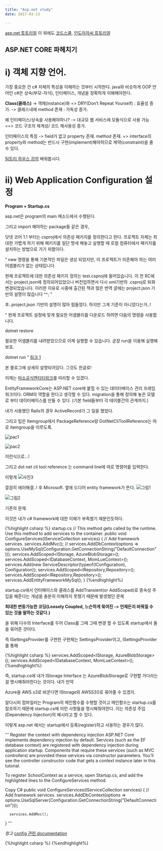 ```yaml
---
title: "Asp.net study"
date: 2017-03-13

---
```


[asp.net 튜토리얼](https://www.tutorialspoint.com/asp.net_core/index.htm)
이 외에도 [코드스쿨](www.codeschool.com), [인도아자씨 튜토리얼](http://www.binaryintellect.net/articles/b957238b-e2dd-4401-bfd7-f0b8d984786d.aspx)


## ASP.NET CORE 파헤치기

# i) 객체 지향 언어.
가장 중요한 건 c# 자체의 특성을 이해하는 것부터 시작한다.
java와 비슷하게 OOP 언어인 c#은 상속(부모-자식), 인터페이스, 개념을 정확하게 이해해야한다.

**Class(클래스)**
-> 객체(instance)화 => DRY(Don’t Repeat Yourself) : 효율성 증가.
-> 클래스내에 method 존재 : 가독성 증가.

왜 인터페이스/상속을 사용해야하나?
-> 대규모 웹 서비스에 모듈식으로 사용 가능
==> 코드 구조의 체계성/ 코드 재사용성 증가.

인터페이스의 특징 -> field가 없고 property 존재. method 존재. => interface의 property와 method는 반드시 구현(implement)해야하므로 제약(constraint)을 줄 수 있다.

[팀트리 하우스 강의](https://teamtreehouse.com/library/c-basics/prepare-and-plan/introduction)
배워봅시다.

# ii) Web Application Configuration 설정
**Program + Startup.cs**

asp.net은 program의 main 메소드에서 수행된다.

그리고 import 해야하는 package들 같은 경우,

닷넷 코어 1.1 부터는 csproj에서 의존성 패키지를 정의한다고 한다. 프로젝트 자체는 최대한 가볍게 하기 위해 패키지를 일단 명세 해놓고 실행할 때 로컬 컴퓨터에서 패키지를 설치하는 방법으로 가기 위함이다.

“
new 명령을 통해 기본적인 파일은 생성 되었지만, 이 프로젝트가 의존해야 하는 여러 어셈블리가 없는 상태입니다

현재 프로젝트에 대한 의존성 패키지 정의는 test.csproj에 들어있습니다.
이 전 RC에서는 project.json에 정의되어있었으나 버전업하면서 다시 xml기반의 .csproj로 퇴화 변경되었습니다. 이러한 이유로 시중에 출간된 책과 많은 번역 글에는 project.json 기반의 설명이 많습니다 ^^;
“

후..project.json 기반의 설명이 많아 힘들었다. 하지만 그게 기준이 아니었다는거..!

“
현재 프로젝트 설정에 맞게 필요한 어셈블리를 다운로드 하려면 다음의 명령을 사용합니다.

dotnet restore

필요한 어셈블리를 내려받았으므로 이제 실행할 수 있습니다. 곧장 run을 이용해 실행해보죠.

dotnet run
“
[링크 1](http://www.bsidesoft.com/?p=3915#%25ea%25b0%259c%25ec%259a%2594)

본 블로그에 상세히 설명되어있다. 그것도 한글로!

이제는 [마소공식엔티티링크](https://docs.microsoft.com/en-us/aspnet/core/data/ef-mvc/intro)를 따라할 수 있겠다.

EntityFrameworkCore는 ASP.NET core에 붙힐 수 있는 데이터베이스 관리 프레임워크이다. ORM의 역할을 한다고 생각할 수 있다.
migration을 통해 정의해 놓은 모델로 부터 데이터베이스를 만들 수 있다. (기본 field들부터 각 테이블간의 관계까지.)

내가 사용했던 Rails의 경우 ActiveRecord가 그 일을 했었다.

그리고 팁은 Itemgroup에서 PackageReference랑 DotNetCliToolReference는 따로 itemgroup을 이루도록.

![pac1](https://nayoonhwang.blob.core.windows.net/newcontainer/pac1.png)

![pac2](https://nayoonhwang.blob.core.windows.net/newcontainer/pac2.png)

이런식으로…!

그리고 dot net cli tool reference 는 command line에 따로 명령어를 입력한다.



이렇게
![사진3](https://nayoonhwang.blob.core.windows.net/newcontainer/3.png)

깔끔히 에러해결..! 후 Microsoft. 옆에 드디어 entity framework가 뜬다.
![그림1](https://nayoonhwang.blob.core.windows.net/newcontainer/1.png)

![그림2](https://nayoonhwang.blob.core.windows.net/newcontainer/2.png)

기존의 문제.

이것은 내가 c# framework에 대한 이해가 부족했기 때문인듯하다.

{%highlight csharp %}
    startup.cs
    // This method gets called by the runtime. Use this method to add services to the container.
      public void ConfigureServices(IServiceCollection services)
      {
            // Add framework services.
          services.AddMvc();
          // services.AddDbContext<MomLueContext>(options => options.UseMySql(Configuration.GetConnectionString("DefaultConnection")));
          services.AddScoped<IStorage, AzureBlobStorage>();
          services.AddScoped<IDatabaseContext, MomLueContext>();
          services.Add(new ServiceDescriptor(typeof(IConfiguration), Configuration));
          services.AddScoped<IRepository<Post>,Repository<Post>>();
          services.AddScoped<IRepository<Account>,Repository<Account>>();
          services.AddEntityFrameworkMySql();
      }
{%endhighlight%}

startup.cs에서 인터페이스와 클래스를 AddTransient(or AddScoped)로 종속성 주입을 해준다는 개념을 충분히 이해하지 못했기 때문에 발생했던 문제

**최대한 변동가능한 코딩(Loosely Coupled, 느슨하게 묶여진 -> 언제든지 바꿔낄 수 있는 것을 말하는 것같다.)**

을 위해 다수의 Interface를 두어 Class를 그때 그때 변경 할 수 있도록 startup에서 둘을 묶어준 것이다.

즉 ISettingsProvider를 구현한 구현체는 SettingsProvider이고, ISettingsProvider를 통해

{%highlight csharp %}
  services.AddScoped<IStorage, AzureBlobStorage>();
  services.AddScoped<IDatabaseContext, MomLueContext>();
{%endhighlight%}

즉, startup.cs에 내가 IStorage Interface 는 AzureBlobStorage로 구현할 거다라는 걸 명시해줘야한다는 것이다. 내가 만약

Azure을 AWS s3로 바꾼다면 IStorage와 AWSS3()로 묶어줄 수 있겠지.

알다시피 컴파일러는 Program의 메인함수를 수행할 것이고 메인함수는 startup.cs를 참조하기 때문에 startup.cs에 이런 사항들을 명시해줘야한다.
이는 의존성 주입(Dependency Injection)의 예시라고 할 수 있다.

이렇게 asp.net 에서는 startup에서 등록(register)하고 사용하는 경우가 많다.

'''
  Register the context with dependency injection
  ASP.NET Core implements dependency injection by default. Services (such as the EF database context) are registered with dependency injection during application startup. Components that require these services (such as MVC controllers) are provided these services via constructor parameters. You'll see the controller constructor code that gets a context instance later in this tutorial.

  To register SchoolContext as a service, open Startup.cs, and add the highlighted lines to the ConfigureServices method.

  Copy
  C#
  public void ConfigureServices(IServiceCollection services)
  {
      // Add framework services.
      services.AddDbContext<SchoolContext>(options =>
          options.UseSqlServer(Configuration.GetConnectionString("DefaultConnection")));

      services.AddMvc();
  }
'''

*참고*
[config 관련 documentation](https://docs.microsoft.com/en-us/aspnet/core/fundamentals/configuration)

{%highlight csharp %}
{%endhighlight%}
